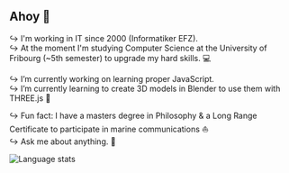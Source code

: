 ## Ahoy 👋

↪ I'm working in IT since 2000 (Informatiker EFZ).<br/>
↪ At the moment I'm studying Computer Science at the University of Fribourg (~5th semester) to upgrade my hard skills. 💻</p>
↪ I’m currently working on learning proper JavaScript.<br/>
↪ I’m currently learning to create 3D models in Blender to use them with THREE.js 🎨 </p>
↪ Fun fact: I have a masters degree in Philosophy & a Long Range Certificate to participate in marine communications ⛵ <br/>
↪ Ask me about anything. 💭

<img src="https://github-readme-stats.vercel.app/api/top-langs/?username=oliolioli&layout=compact&langs_count=8" alt="Language stats">

